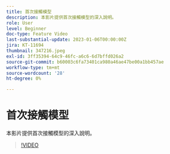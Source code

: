 ```yaml
---
title: 首次接觸模型
description: 本影片提供首次接觸模型的深入說明。
role: User
level: Beginner
doc-type: Feature Video
last-substantial-update: 2023-01-06T00:00:00Z
jira: KT-11694
thumbnail: 347216.jpeg
exl-id: 3ff35394-64c9-46fc-a6c6-6d7bffd026a2
source-git-commit: b60003c6fa73401ca980a46ae47be00a1bb457ae
workflow-type: tm+mt
source-wordcount: '28'
ht-degree: 0%

---
```


# 首次接觸模型

本影片提供首次接觸模型的深入說明。

>[!VIDEO](https://video.tv.adobe.com/v/347216/?quality=12&learn=on)

